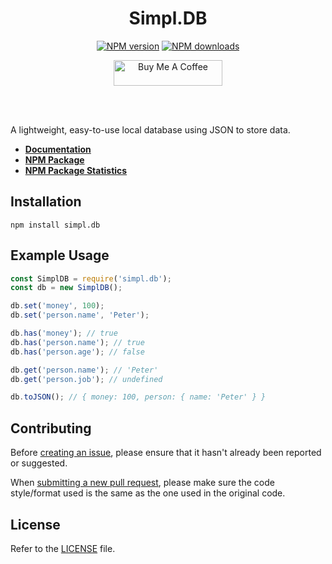 <div align="center">
  <h1>Simpl.DB</h1>
  <p>
    <a href="https://www.npmjs.com/package/simpl.db"><img src="https://img.shields.io/npm/v/simpl.db.svg?color=3884FF&label=npm" alt="NPM version" /></a>
    <a href="https://www.npmjs.com/package/simpl.db"><img src="https://img.shields.io/npm/dt/simpl.db.svg?color=3884FF&maxAge=3600" alt="NPM downloads" /></a>
  </p>
  <p>
    <a href="https://www.buymeacoffee.com/5antos" target="_blank"><img src="https://cdn.buymeacoffee.com/buttons/default-blue.png" alt="Buy Me A Coffee" height="41" width="174"></a>
  </p>
  <br><br>
</div>

A lightweight, easy-to-use local database using JSON to store data.

- **[Documentation](https://simpldb.gitbook.io/docs/)**
- **[NPM Package](https://npmjs.com/package/simpl.db)**
- **[NPM Package Statistics](https://npm-stat.com/charts.html?package=simpl.db&from=2021-05-07)**

Installation
------------

```
npm install simpl.db
```

Example Usage
-------------

```js
const SimplDB = require('simpl.db');
const db = new SimplDB();

db.set('money', 100);
db.set('person.name', 'Peter');

db.has('money'); // true
db.has('person.name'); // true
db.has('person.age'); // false

db.get('person.name'); // 'Peter'
db.get('person.job'); // undefined

db.toJSON(); // { money: 100, person: { name: 'Peter' } }
```

Contributing
------------

Before [creating an issue](https://github.com/5antos/simpl.db/issues), please ensure that it hasn't already been reported or suggested.

When [submitting a new pull request](https://github.com/5antos/simpl.db/pulls), please make sure the code style/format used is the same as the one used in the original code.

License
-------

Refer to the [LICENSE](LICENSE) file.